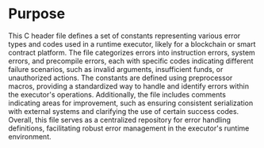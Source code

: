 # Purpose
This C header file defines a set of constants representing various error types and codes used in a runtime executor, likely for a blockchain or smart contract platform. The file categorizes errors into instruction errors, system errors, and precompile errors, each with specific codes indicating different failure scenarios, such as invalid arguments, insufficient funds, or unauthorized actions. The constants are defined using preprocessor macros, providing a standardized way to handle and identify errors within the executor's operations. Additionally, the file includes comments indicating areas for improvement, such as ensuring consistent serialization with external systems and clarifying the use of certain success codes. Overall, this file serves as a centralized repository for error handling definitions, facilitating robust error management in the executor's runtime environment.
